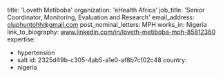 title: 'Loveth Metiboba'
organization: 'eHealth Africa'
job_title: 'Senior Coordinator, Monitoring, Evaluation and Research'
email_address: oluphuntohh@gmail.com
post_nominal_letters: MPH
works_in: Nigeria
link_to_biography: www.linkedin.com/in/loveth-metiboba-mph-85812360
expertise:
  - hypertension
  - salt
id: 2325d49b-c305-4ab5-a1e0-af8b7cf02c48
country:
  - nigeria
